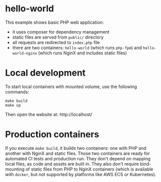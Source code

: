 # hello-world
This example shows basic PHP web application:
 - it uses composer for dependency management
 - static files are served from `public/` directory
 - all requests are redirected to `index.php` file
 - there are two containers: `hello-world` (which runs `php-fpm`) and `hello-world-nginx` (which runs NginX and includes static files)

# Local development
To start local containers with mounted volume, use the following commands:
```
make build
make up
```

Then open the website at: http://localhost/

# Production containers
If you execute `make build`, it builds two containers: one with PHP and another with NginX and static files.
Those two containers are ready for automated CI tests and production run. They don't depend on mapping local files, as code and assets are built in. They also don't require bind-mounting of static files from PHP to NginX containers (which is available with `docker`, but not supported by platforms like AWS ECS or Kubernetes).
